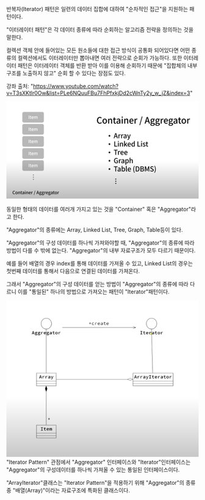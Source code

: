 반복자(Iterator) 패턴은 일련의 데이터 집합에 대하여 "순차적인 접근"을 지원하는 패턴이다.

"이터레이터 패턴"은 각 데이터 종류에 따라 순회하는 알고리즘 전략을 정의하는 것을 말한다.

컬렉션 객체 안에 들어있는 모든 원소들에 대한 접근 방식이 공통화 되어있다면 어떤 종류의 컬렉션에서도 이터레이터만 뽑아내면 여러 전략으로 순회가 가능하다. 또한 이터레이터 패턴은 이터레이터 객체를 반환 받아 이를 이용해 순회하기 때문에 "집합체의 내부 구조를 노출하지 않고" 순회 할 수 있다는 장점도 있다.







강좌 출처: "https://www.youtube.com/watch?v=T3sXKtlr0Ow&list=PLe6NQuuFBu7FhPfxkjDd2cWnTy2y_w_jZ&index=3"

<img src="./1.png">

동일한 형태의 데이터를 여러개 가지고 있는 것을 "Container" 혹은 "Aggregator"라고 한다.

"Aggregator"의 종류에는 Array, Linked List, Tree, Graph, Table등이 있다.

"Aggregator"의 구성 데이터를 하나씩 가져와야할 때, "Aggregator"의 종류에 따라 방법이 다를 수 밖에 없는다. "Aggregator"의 내부 자료구조가 모두 다르기 때문이다.

예를 들어 배열의 경우 index를 통해 데이터를 가져올 수 있고, Linked List의 경우는 첫번째 데이터를 통해서 다음으로 연결된 데이터를 가져온다.

그래서 "Aggregator"의 구성 데이터를 얻는 방법이 "Aggregator"의 종류에 따라 다르니 이를 "통일된" 하나의 방법으로 가져오는 패턴이 
"Iterator"패턴이다.

<img src='./2.png'>
"Iterator Pattern" 관점에서
"Aggregator" 인터페이스와 "Iterator"인터페이스는 "Aggregator"의 구성데이터를 하나씩 가져올 수 있는 통일된 인터페이스이다.

"ArrayIterator"클래스는 "Iterator Pattern"을 적용하기 위해 "Aggregator"의 종류 중 "배열(Array)"이라는 자료구조에 특화된 클래스이다.


